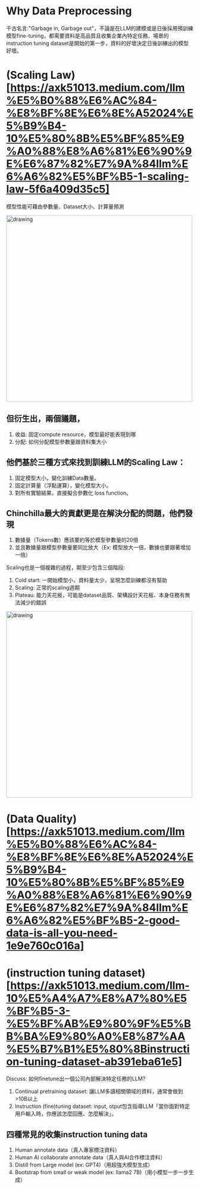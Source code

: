 # Why Data Preprocessing

千古名言:"Garbage in, Garbage out"，不論是在LLM的建模或是日後採用預訓練模型fine-tuning，都需要資料是高品質且收集企業內特定任務、場景的instruction tuning dataset是開始的第一步，資料的好壞決定日後訓練出的模型好壞。


# (Scaling Law)[https://axk51013.medium.com/llm%E5%B0%88%E6%AC%84-%E8%BF%8E%E6%8E%A52024%E5%B9%B4-10%E5%80%8B%E5%BF%85%E9%A0%88%E8%A6%81%E6%90%9E%E6%87%82%E7%9A%84llm%E6%A6%82%E5%BF%B5-1-scaling-law-5f6a409d35c5]

模型性能可藉由參數量、Dataset大小、計算量預測

<img src="https://miro.medium.com/v2/resize:fit:1100/format:webp/1*qrM0R7T3BVkYSzTQY0udDw.png" alt="drawing" width="500"/>

## 但衍生出，兩個議題，

1. 收益: 固定compute resource，模型最好能表現到哪
2. 分配: 如何分配模型參數量跟資料集大小

## 他們基於三種方式來找到訓練LLM的Scaling Law：

1. 固定模型大小，變化訓練Data數量。
2. 固定計算量（浮點運算），變化模型大小。
3. 對所有實驗結果，直接擬合參數化 loss function。

## Chinchilla最大的貢獻更是在解決分配的問題，他們發現

1. 數據量（Tokens數）應該要約等於模型參數量的20倍
2. 並且數據量跟模型參數量要同比放大（Ex: 模型放大一倍，數據也要跟著增加一倍）

Scaling也是一個複雜的過程，期至少包含三個階段:

1. Cold start: 一開始模型小，資料量太少，呈現怎麼訓練都沒有幫助
2. Scaling: 正常的scaling週期
3. Plateau: 能力天花板，可能是dataset品質、架構設計天花板、本身任務有無法減少的錯誤

<img src="https://miro.medium.com/v2/resize:fit:1100/format:webp/1*iwLBNOIlfyxIki2kcc673Q.png" alt="drawing" width="500"/>

# (Data Quality)[https://axk51013.medium.com/llm%E5%B0%88%E6%AC%84-%E8%BF%8E%E6%8E%A52024%E5%B9%B4-10%E5%80%8B%E5%BF%85%E9%A0%88%E8%A6%81%E6%90%9E%E6%87%82%E7%9A%84llm%E6%A6%82%E5%BF%B5-2-good-data-is-all-you-need-1e9e760c016a]

# (instruction tuning dataset)[https://axk51013.medium.com/llm-10%E5%A4%A7%E8%A7%80%E5%BF%B5-3-%E5%BF%AB%E9%80%9F%E5%BB%BA%E9%80%A0%E8%87%AA%E5%B7%B1%E5%80%8Binstruction-tuning-dataset-ab391eba61e5]

Discuss: 如何finetune出一個公司內部解決特定任務的LLM?

1. Continual pretraining dataset: 讓LLM多讀相關領域的資料，通常會做到>10B以上
2. Instruction (fine)tuning dataset: input, otput包含指導LLM「當你面對特定用戶輸入時，你應該怎麼回應、怎麼解決」。

## 四種常見的收集instruction tuning data

1. Human annotate data（真人專家標注資料）
2. Human AI collaborate annotate data（真人與AI合作標注資料）
3. Distill from Large model (ex: GPT4)（用超強大模型生成）
4. Bootstrap from small or weak model (ex: llama2 7B)（用小模型一步一步生成）

